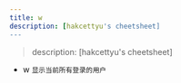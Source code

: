 ```yaml
---
title: w
description: [hakcettyu's cheetsheet]
---
```


> description: [hakcettyu's cheetsheet]

- w `显示当前所有登录的用户`